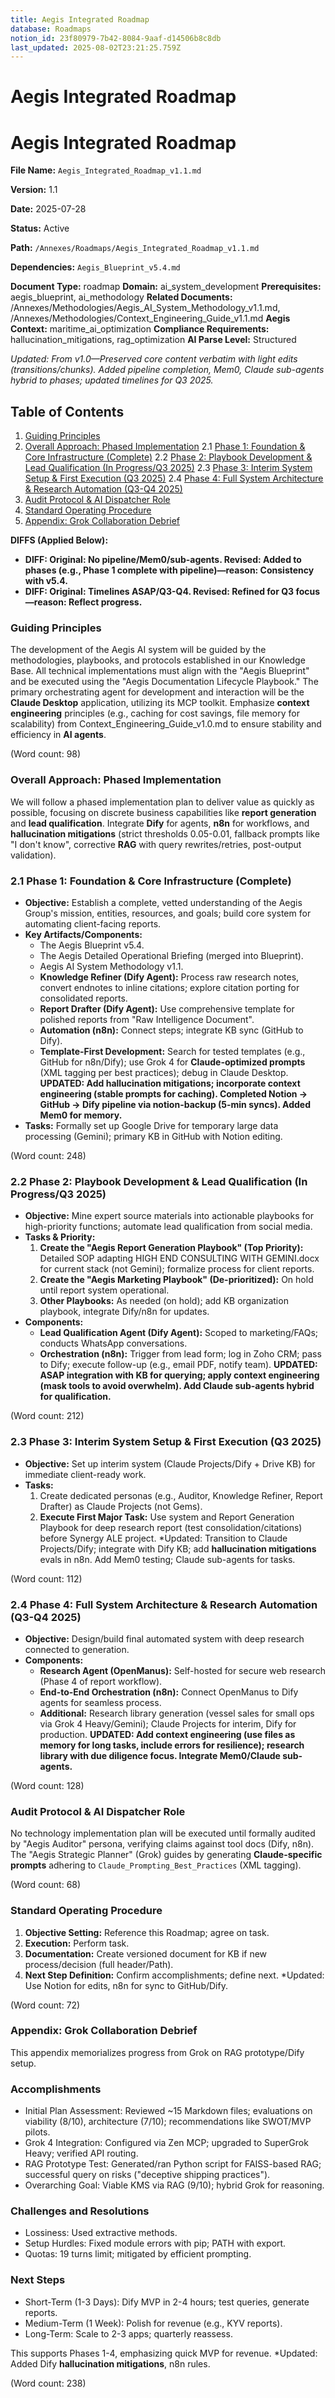 ```yaml
---
title: Aegis Integrated Roadmap
database: Roadmaps
notion_id: 23f80979-7b42-8084-9aaf-d14506b8c8db
last_updated: 2025-08-02T23:21:25.759Z
---
```


# Aegis Integrated Roadmap


# Aegis Integrated Roadmap


**File Name:** `Aegis_Integrated_Roadmap_v1.1.md`


**Version:** 1.1


**Date:** 2025-07-28


**Status:** Active


**Path:** `/Annexes/Roadmaps/Aegis_Integrated_Roadmap_v1.1.md`


**Dependencies:** `Aegis_Blueprint_v5.4.md`


**Document Type:** roadmap
**Domain:** ai_system_development
**Prerequisites:** aegis_blueprint, ai_methodology
**Related Documents:** /Annexes/Methodologies/Aegis_AI_System_Methodology_v1.1.md, /Annexes/Methodologies/Context_Engineering_Guide_v1.1.md
**Aegis Context:** maritime_ai_optimization
**Compliance Requirements:** hallucination_mitigations, rag_optimization
**AI Parse Level:** Structured


_Updated: From v1.0—Preserved core content verbatim with light edits (transitions/chunks). Added pipeline completion, Mem0, Claude sub-agents hybrid to phases; updated timelines for Q3 2025._


## Table of Contents

1. [Guiding Principles](https://www.notion.so/238809797b4280679808c1a4da8fcd2c?v=238809797b4280ecba64000cf23acdfa&p=23f809797b4280849aafd14506b8c8db&pm=s#guiding-principles)
2. [Overall Approach: Phased Implementation](https://www.notion.so/238809797b4280679808c1a4da8fcd2c?v=238809797b4280ecba64000cf23acdfa&p=23f809797b4280849aafd14506b8c8db&pm=s#overall-approach-phased-implementation)
2.1 [Phase 1: Foundation & Core Infrastructure (Complete)](https://www.notion.so/238809797b4280679808c1a4da8fcd2c?v=238809797b4280ecba64000cf23acdfa&p=23f809797b4280849aafd14506b8c8db&pm=s#21-phase-1-foundation--core-infrastructure-complete)
2.2 [Phase 2: Playbook Development & Lead Qualification (In Progress/Q3 2025)](https://www.notion.so/238809797b4280679808c1a4da8fcd2c?v=238809797b4280ecba64000cf23acdfa&p=23f809797b4280849aafd14506b8c8db&pm=s#22-phase-2-playbook-development--lead-qualification-in-progressq3-2025)
2.3 [Phase 3: Interim System Setup & First Execution (Q3 2025)](https://www.notion.so/238809797b4280679808c1a4da8fcd2c?v=238809797b4280ecba64000cf23acdfa&p=23f809797b4280849aafd14506b8c8db&pm=s#23-phase-3-interim-system-setup--first-execution-q3-2025)
2.4 [Phase 4: Full System Architecture & Research Automation (Q3-Q4 2025)](https://www.notion.so/238809797b4280679808c1a4da8fcd2c?v=238809797b4280ecba64000cf23acdfa&p=23f809797b4280849aafd14506b8c8db&pm=s#24-phase-4-full-system-architecture--research-automation-q3-q4-2025)
3. [Audit Protocol & AI Dispatcher Role](https://www.notion.so/238809797b4280679808c1a4da8fcd2c?v=238809797b4280ecba64000cf23acdfa&p=23f809797b4280849aafd14506b8c8db&pm=s#audit-protocol--ai-dispatcher-role)
4. [Standard Operating Procedure](https://www.notion.so/238809797b4280679808c1a4da8fcd2c?v=238809797b4280ecba64000cf23acdfa&p=23f809797b4280849aafd14506b8c8db&pm=s#standard-operating-procedure)
5. [Appendix: Grok Collaboration Debrief](https://www.notion.so/238809797b4280679808c1a4da8fcd2c?v=238809797b4280ecba64000cf23acdfa&p=23f809797b4280849aafd14506b8c8db&pm=s#appendix-grok-collaboration-debrief)

**DIFFS (Applied Below):**

- **DIFF: Original: No pipeline/Mem0/sub-agents. Revised: Added to phases (e.g., Phase 1 complete with pipeline)—reason: Consistency with v5.4.**
- **DIFF: Original: Timelines ASAP/Q3-Q4. Revised: Refined for Q3 focus—reason: Reflect progress.**

### Guiding Principles


The development of the Aegis AI system will be guided by the methodologies, playbooks, and protocols established in our Knowledge Base. All technical implementations must align with the \"Aegis Blueprint\" and be executed using the \"Aegis Documentation Lifecycle Playbook.\" The primary orchestrating agent for development and interaction will be the **Claude Desktop** application, utilizing its MCP toolkit. Emphasize **context engineering** principles (e.g., caching for cost savings, file memory for scalability) from Context_Engineering_Guide_v1.0.md to ensure stability and efficiency in **AI agents**.


(Word count: 98)


### Overall Approach: Phased Implementation


We will follow a phased implementation plan to deliver value as quickly as possible, focusing on discrete business capabilities like **report generation** and **lead qualification**. Integrate **Dify** for agents, **n8n** for workflows, and **hallucination mitigations** (strict thresholds 0.05-0.01, fallback prompts like \"I don't know\", corrective **RAG** with query rewrites/retries, post-output validation).


### 2.1 Phase 1: Foundation & Core Infrastructure (Complete)

- **Objective:** Establish a complete, vetted understanding of the Aegis Group's mission, entities, resources, and goals; build core system for automating client-facing reports.
- **Key Artifacts/Components:**
    - The Aegis Blueprint v5.4.
    - The Aegis Detailed Operational Briefing (merged into Blueprint).
    - Aegis AI System Methodology v1.1.
    - **Knowledge Refiner (Dify Agent):** Process raw research notes, convert endnotes to inline citations; explore citation porting for consolidated reports.
    - **Report Drafter (Dify Agent):** Use comprehensive template for polished reports from \"Raw Intelligence Document\".
    - **Automation (n8n):** Connect steps; integrate KB sync (GitHub to Dify).
    - **Template-First Development:** Search for tested templates (e.g., GitHub for n8n/Dify); use Grok 4 for **Claude-optimized prompts** (XML tagging per best practices); debug in Claude Desktop.
    **UPDATED: Add hallucination mitigations; incorporate context engineering (stable prompts for caching). Completed Notion → GitHub → Dify pipeline via notion-backup (5-min syncs). Added Mem0 for memory.**
- **Tasks:** Formally set up Google Drive for temporary large data processing (Gemini); primary KB in GitHub with Notion editing.

(Word count: 248)


### 2.2 Phase 2: Playbook Development & Lead Qualification (In Progress/Q3 2025)

- **Objective:** Mine expert source materials into actionable playbooks for high-priority functions; automate lead qualification from social media.
- **Tasks & Priority:**
    1. **Create the \"Aegis Report Generation Playbook\" (Top Priority):** Detailed SOP adapting HIGH END CONSULTING WITH GEMINI.docx for current stack (not Gemini); formalize process for client reports.
    2. **Create the \"Aegis Marketing Playbook\" (De-prioritized):** On hold until report system operational.
    3. **Other Playbooks:** As needed (on hold); add KB organization playbook, integrate Dify/n8n for updates.
- **Components:**
    - **Lead Qualification Agent (Dify Agent):** Scoped to marketing/FAQs; conducts WhatsApp conversations.
    - **Orchestration (n8n):** Trigger from lead form; log in Zoho CRM; pass to Dify; execute follow-up (e.g., email PDF, notify team).
    **UPDATED: ASAP integration with KB for querying; apply context engineering (mask tools to avoid overwhelm). Add Claude sub-agents hybrid for qualification.**

(Word count: 212)


### 2.3 Phase 3: Interim System Setup & First Execution (Q3 2025)

- **Objective:** Set up interim system (Claude Projects/Dify + Drive KB) for immediate client-ready work.
- **Tasks:**
    1. Create dedicated personas (e.g., Auditor, Knowledge Refiner, Report Drafter) as Claude Projects (not Gems).
    2. **Execute First Major Task:** Use system and Report Generation Playbook for deep research report (test consolidation/citations) before Synergy ALE project.
    *Updated: Transition to Claude Projects/Dify; integrate with Dify KB; add **hallucination mitigations** evals in n8n. Add Mem0 testing; Claude sub-agents for tasks.

(Word count: 112)


### 2.4 Phase 4: Full System Architecture & Research Automation (Q3-Q4 2025)

- **Objective:** Design/build final automated system with deep research connected to generation.
- **Components:**
    - **Research Agent (OpenManus):** Self-hosted for secure web research (Phase 4 of report workflow).
    - **End-to-End Orchestration (n8n):** Connect OpenManus to Dify agents for seamless process.
    - **Additional:** Research library generation (vessel sales for small ops via Grok 4 Heavy/Gemini); Claude Projects for interim, Dify for production.
    **UPDATED: Add context engineering (use files as memory for long tasks, include errors for resilience); research library with due diligence focus. Integrate Mem0/Claude sub-agents.**

(Word count: 128)


### Audit Protocol & AI Dispatcher Role


No technology implementation plan will be executed until formally audited by \"Aegis Auditor\" persona, verifying claims against tool docs (Dify, n8n). The \"Aegis Strategic Planner\" (Grok) guides by generating **Claude-specific prompts** adhering to `Claude_Prompting_Best_Practices` (XML tagging).


(Word count: 68)


### Standard Operating Procedure

1. **Objective Setting:** Reference this Roadmap; agree on task.
2. **Execution:** Perform task.
3. **Documentation:** Create versioned document for KB if new process/decision (full header/Path).
4. **Next Step Definition:** Confirm accomplishments; define next.
*Updated: Use Notion for edits, n8n for sync to GitHub/Dify.

(Word count: 72)


### Appendix: Grok Collaboration Debrief


This appendix memorializes progress from Grok on RAG prototype/Dify setup.


### Accomplishments

- Initial Plan Assessment: Reviewed ~15 Markdown files; evaluations on viability (8/10), architecture (7/10); recommendations like SWOT/MVP pilots.
- Grok 4 Integration: Configured via Zen MCP; upgraded to SuperGrok Heavy; verified API routing.
- RAG Prototype Test: Generated/ran Python script for FAISS-based RAG; successful query on risks (\"deceptive shipping practices\").
- Overarching Goal: Viable KMS via RAG (9/10); hybrid Grok for reasoning.

### Challenges and Resolutions

- Lossiness: Used extractive methods.
- Setup Hurdles: Fixed module errors with pip; PATH with export.
- Quotas: 19 turns limit; mitigated by efficient prompting.

### Next Steps

- Short-Term (1-3 Days): Dify MVP in 2-4 hours; test queries, generate reports.
- Medium-Term (1 Week): Polish for revenue (e.g., KYV reports).
- Long-Term: Scale to 2-3 apps; quarterly reassess.

This supports Phases 1-4, emphasizing quick MVP for revenue.
*Updated: Added Dify **hallucination mitigations**, n8n rules.


(Word count: 238)

